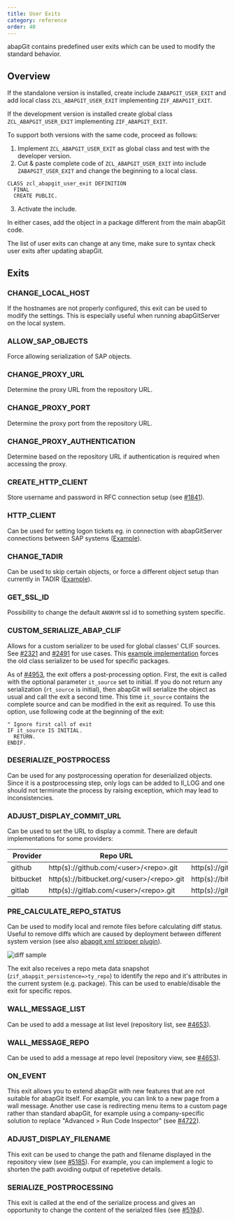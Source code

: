 ```yaml
---
title: User Exits
category: reference
order: 40
---
```


abapGit contains predefined user exits which can be used to modify the standard behavior.

## Overview

If the standalone version is installed, create include `ZABAPGIT_USER_EXIT` and add local class `ZCL_ABAPGIT_USER_EXIT` implementing `ZIF_ABAPGIT_EXIT`.

If the development version is installed create global class `ZCL_ABAPGIT_USER_EXIT` implementing `ZIF_ABAPGIT_EXIT`.

To support both versions with the same code, proceed as follows: 

1. Implement `ZCL_ABAPGIT_USER_EXIT` as global class and test with the developer version.
2. Cut & paste complete code of `ZCL_ABAPGIT_USER_EXIT` into include `ZABAPGIT_USER_EXIT` and change the beginning to a local class.
```abap
CLASS zcl_abapgit_user_exit DEFINITION
  FINAL
  CREATE PUBLIC.
```
3. Activate the include.

In either cases, add the object in a package different from the main abapGit code.

The list of user exits can change at any time, make sure to syntax check user exits after updating abapGit.

## Exits

### CHANGE_LOCAL_HOST

If the hostnames are not properly configured, this exit can be used to modify the settings.
This is especially useful when running abapGitServer on the local system.

### ALLOW_SAP_OBJECTS

Force allowing serialization of SAP objects.

### CHANGE_PROXY_URL

Determine the proxy URL from the repository URL.

### CHANGE_PROXY_PORT

Determine the proxy port from the repository URL.

### CHANGE_PROXY_AUTHENTICATION

Determine based on the repository URL if authentication is required when accessing the proxy.

### CREATE_HTTP_CLIENT

Store username and password in RFC connection setup (see [#1841](https://github.com/abapGit/abapGit/issues/1841)).

### HTTP_CLIENT

Can be used for setting logon tickets eg. in connection with abapGitServer connections between SAP systems ([Example](https://gist.github.com/larshp/71609852a79aa1e877f8c4020d18feac)).

### CHANGE_TADIR

Can be used to skip certain objects, or force a different object setup than currently in TADIR ([Example](https://gist.github.com/larshp/cca0ce0ba65efcde5dfcae416b0484f7)).

### GET_SSL_ID

Possibility to change the default `ANONYM` ssl id to something system specific.

### CUSTOM_SERIALIZE_ABAP_CLIF

Allows for a custom serializer to be used for global classes' CLIF sources. See [#2321](https://github.com/abapGit/abapGit/issues/2321) and [#2491](https://github.com/abapGit/abapGit/pull/2491) for use cases.
This [example implementation](https://gist.github.com/fabianlupa/999c8165b89131608b05cd371529fef5) forces the old class serializer to be used for specific packages.

As of [#4953](https://github.com/abapGit/abapGit/pull/4953), the exit offers a post-processing option. First, the exit is called with the optional parameter
`it_source` set to initial. If you do not return any serialization (`rt_source` is initial), then abapGit will serialize the object as usual and call the
exit a second time. This time `it_source` contains the complete source and can be modified in the exit as required. To use this option, use following code 
at the beginning of the exit:

```abap
" Ignore first call of exit
IF it_source IS INITIAL.
  RETURN.
ENDIF.
```

### DESERIALIZE_POSTPROCESS

Can be used for any postprocessing operation for deserialized objects. Since it is a postprocessing step, only logs can be added to II_LOG and one should not terminate the process by raising exception, which may lead to inconsistencies.

### ADJUST_DISPLAY_COMMIT_URL

Can be used to set the URL to display a commit. There are default implementations for some providers:

| Provider  | Repo URL | Show Commit URL |
|-----------|----------|-----------------|
| github    | http(s)://github.com/<user\>/\<repo\>.git    | http(s)://github.com/<user\>/\<repo\>/commit/<sha1\>     |
| bitbucket | http(s)://bitbucket.org/<user\>/\<repo\>.git | http(s)://bitbucket.org/<user\>/\<repo\>/commits/<sha1\> |
| gitlab    | http(s)://gitlab.com/<user\>/\<repo\>.git    | http(s)://gitlab.com/\<user\>/\<repo\>/-/commit/<sha1\>  |

### PRE_CALCULATE_REPO_STATUS

Can be used to modify local and remote files before calculating diff status. Useful to remove diffs which are caused by deployment between different system version (see also [abapgit xml stripper plugin](https://github.com/sbcgua/abapgit_xml_stripper_plugin)).

![diff sample](./img/deployment_diff_difference_sample.png)

The exit also receives a repo meta data snapshot (`zif_abapgit_persistence=>ty_repo`) to identify the repo and it's attributes in the current system (e.g. package). This can be used to enable/disable the exit for specific repos.

### WALL_MESSAGE_LIST

Can be used to add a message at list level (repository list, see [#4653](https://github.com/abapGit/abapGit/issues/4653)).

### WALL_MESSAGE_REPO

Can be used to add a message at repo level (repository view, see [#4653](https://github.com/abapGit/abapGit/issues/4653)).

### ON_EVENT

This exit allows you to extend abapGit with new features that are not suitable for abapGit itself. For example, you can link to a new page from a wall message. Another use case is redirecting menu items to a custom page rather than standard abapGit, for example using a company-specific solution to replace "Advanced > Run Code Inspector" (see [#4722](https://github.com/abapGit/abapGit/issues/4722)).

### ADJUST_DISPLAY_FILENAME

This exit can be used to change the path and filename displayed in the repository view (see [#5185](https://github.com/abapGit/abapGit/issues/5185)). For example, you can implement a logic to shorten the path avoiding output of repetetive details. 

### SERIALIZE_POSTPROCESSING

This exit is called at the end of the serialize process and gives an opportunity to change the content of the serialzed files (see [#5194](https://github.com/abapGit/abapGit/issues/5194)).
